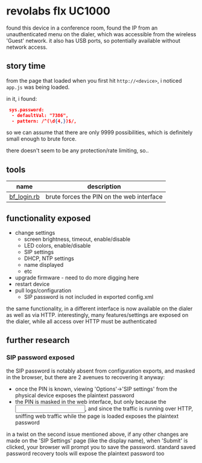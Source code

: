 # revolabs flx UC1000

found this device in a conference room, found the IP from an unauthenticated menu on the dialer, which was accessible from the wireless 'Guest' network. it also has USB ports, so potentially available without network access.

## story time

from the page that loaded when you first hit `http://<device>`, i noticed `app.js` was being loaded.

in it, i found:
```json
 sys.password:
  - defaultVal: "7386",
  - pattern: /^(\d{4,})$/,
```

so we can assume that there are only 9999 possibilities, which is definitely small enough to brute force.

there doesn't seem to be any protection/rate limiting, so..

## tools
name | description
-----|-------------
[bf_login.rb](bf_login.rb) | brute forces the PIN on the web interface

## functionality exposed
  * change settings
    * screen brightness, timeout, enable/disable
    * LED colors, enable/disable
    * SIP settings
    * DHCP, NTP settings
    * name displayed
    * etc
  * upgrade firmware - need to do more digging here
  * restart device
  * pull logs/configuration
    * SIP password is not included in exported config.xml

the same functionality, in a different interface is now available on the dialer as well as via HTTP. interestingly, many features/settings are exposed on the dialer, while all access over HTTP must be authenticated

## further research

### SIP password exposed

the SIP password is notably absent from configuration exports, and masked in the browser, but there are 2 avenues to recovering it anyway:
  * once the PIN is known, viewing 'Options'->'SIP settings' from the physical device exposes the plaintext password
  * the PIN is masked in the web interface, but only because the <input type='password'>, and since the traffic is running over HTTP, sniffing web traffic while the page is loaded exposes the plaintext password

in a twist on the second issue mentioned above, if any other changes are made on the 'SIP Settings' page (like the display name), when 'Submit' is clicked, your browser will prompt you to save the password. standard saved password recovery tools will expose the plaintext password too